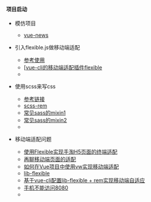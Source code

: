 #### 项目启动

* 模仿项目
  * [vue-news](https://github.com/biaodigit/vue-news)


* 引入flexible.js做移动端适配
  * [参考使用](https://blog.csdn.net/z1712636234/article/details/77881685)
  * [[vue-cli的移动端适配插件flexible](http://www.cnblogs.com/nanjie/p/8532326.html)
  * ​
* 使用scss来写css
  * [参考链接](https://www.cnblogs.com/rainheader/p/6505366.html)
  * [scss-rem](https://blog.csdn.net/qq_40190624/article/details/79536733)
  * [常见sass的mixin1](https://www.w3cplus.com/preprocessor/ten-best-common-mixins.html)
  * [常见sass的mixin2](https://blog.csdn.net/u013909970/article/details/52231026)
  * ​
* 移动端适配问题
  * [使用Flexible实现手淘H5页面的终端适配](https://www.w3cplus.com/mobile/lib-flexible-for-html5-layout.html)
  * [再聊移动端页面的适配](https://www.w3cplus.com/css/vw-for-layout.html)
  * [如何在Vue项目中使用vw实现移动端适配](https://www.w3cplus.com/mobile/vw-layout-in-vue.html)
  * [lib-flexible](https://github.com/amfe/lib-flexible)
  * [基于vue-cli配置lib-flexible + rem实现移动端自适应](http://www.jb51.net/article/131534.htm)
  * [手机不能访问8080](https://www.cnblogs.com/wangyanhua95/p/7954019.html)
  * ​

